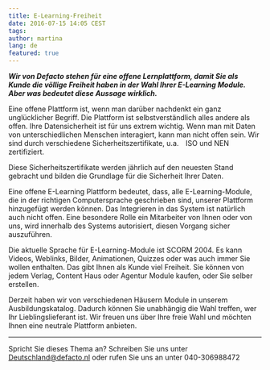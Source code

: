 ```yaml
---
title: E-Learning-Freiheit
date: 2016-07-15 14:05 CEST
tags:
author: martina
lang: de
featured: true
---
```


***Wir von Defacto stehen für eine offene Lernplattform, damit Sie als Kunde die völlige Freiheit haben in der Wahl Ihrer E-Learning Module. Aber was bedeutet diese Aussage wirklich.***

Eine offene Plattform ist, wenn man darüber nachdenkt ein ganz unglücklicher Begriff. Die Plattform ist selbstverständlich alles andere als offen. Ihre Datensicherheit ist für uns extrem wichtig. Wenn man mit Daten von unterschiedlichen Menschen interagiert, kann man nicht offen sein. Wir sind durch verschiedene Sicherheitszertifikate, u.a.  ISO und NEN zertifiziert.

 Diese Sicherheitszertifikate werden jährlich auf den neuesten Stand gebracht und bilden die Grundlage für die Sicherheit Ihrer Daten.

Eine offene E-Learning Plattform bedeutet, dass, alle E-Learning-Module, die in der richtigen Computersprache geschrieben sind, unserer Plattform hinzugefügt werden können. Das Integrieren in das System ist natürlich auch nicht offen. Eine besondere Rolle ein Mitarbeiter von Ihnen oder von uns, wird innerhalb des Systems autorisiert, diesen Vorgang sicher auszuführen.

Die aktuelle Sprache für E-Learning-Module ist SCORM 2004. Es kann Videos, Weblinks, Bilder, Animationen, Quizzes oder was auch immer Sie wollen enthalten. Das gibt Ihnen als Kunde viel Freiheit. Sie können von jedem Verlag, Content Haus oder Agentur Module kaufen, oder Sie selber erstellen.

Derzeit haben wir von verschiedenen Häusern Module in unserem Ausbildungskatalog. Dadurch können Sie unabhängig die Wahl treffen, wer Ihr Lieblingslieferant ist. Wir freuen uns über Ihre freie Wahl und möchten Ihnen eine neutrale Plattform anbieten.

---
Spricht Sie dieses Thema an? Schreiben Sie uns unter [Deutschland@defacto.nl](mailto:Deutschland@defacto.nl) oder rufen Sie uns an unter 040-306988472


